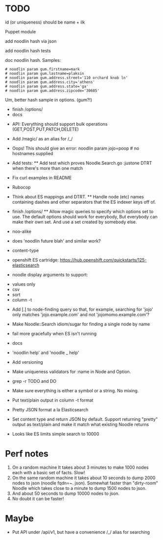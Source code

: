# TODO
id (or uniqueness) should be name + ilk

Puppet module

add noodlin hash via json

add noodlin hash tests

doc noodlin hash. Samples:

    # noodlin param gum.firstname=mark
    # noodlin param gum.lastname=plaksin
    # noodlin param gum.address.street='110 orchard knob ln'
    # noodlin param gum.address.city='athens'
    # noodlin param gum.address.state='ga'
    # noodlin param gum.address.zipcode='30605'

Um, better hash sample in options. (gum?!)

- finish /options/
- docs

* API: Everything should support bulk operations (GET,POST,PUT,PATCH,DELETE)

* Add /magic/ as an alias for /_/

* Oops!  This should give an error: noodlin param jojo=poop # no hostnames supplied

* Add tests:
** Add test which proves Noodle.Search.go :justone DTRT when there's more than one match

* Fix curl examples in README

* Rubocop

* Think about ES mappings and DTRT.
** Handle node (etc) names containing dashes and other separators that the ES indexer keys off of.

* finish /options/
** Allow magic queries to specify which options set to use.  The default options should work
for everybody,  But everybody can make their own set.  And use a set created by somebody else.

* noo-alike

* does 'noodlin future blah' and similar work?

* content-type

* openshift ES cartridge:
https://hub.openshift.com/quickstarts/125-elasticsearch

* noodle display arguments to support:
- values only
- csv
- sort
- column -t

* Add [.] to node-finding query so that, for example, searching for 'jojo' only matches 'jojo.example.com' and not 'jojomomo.example.com'?

* Make Noodle::Search idiom/sugar for finding a single node by name

* fail more gracefully when ES isn't running

* docs

* 'noodlin help' and 'noodle _ help'

* Add versioning

* Make uniqueness validators for :name in Node and Option.

* grep -r TODO and DO

* Make sure everything is either a symbol or a string.  No mixing.

* Put text/plain output in column -t format

* Pretty JSON format a la Elasticsearch

* Set content type and return JSON by default.  Support returning "pretty" output as text/plain and make it match what existing Noodle returns

* Looks like ES limits simple search to 10000

# Perf notes
1. On a random machine It takes about 3 minutes to make 1000 nodes each with a basic set of facts. Slow!
2. On the same random machine it takes about 10 seconds to dump 2000
   nodes to json (noodle fqdn=~. json). Somewhat faster than
   "dirty-room" Noodle which takes close to a minute to dump 1500
   nodes to json.
3. And about 50 seconds to dump 10000 nodes to json.
4. No doubt it can be faster!

# Maybe
* Put API under /api/v1, but have a convenience /_/ alias for searching

